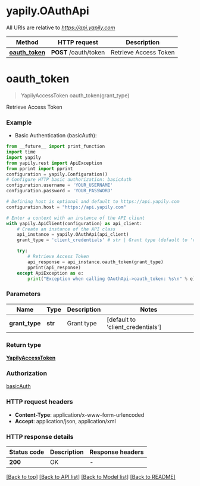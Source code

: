 # yapily.OAuthApi

All URIs are relative to *https://api.yapily.com*

Method | HTTP request | Description
------------- | ------------- | -------------
[**oauth_token**](OAuthApi.md#oauth_token) | **POST** /oauth/token | Retrieve Access Token


# **oauth_token**
> YapilyAccessToken oauth_token(grant_type)

Retrieve Access Token

### Example

* Basic Authentication (basicAuth):
```python
from __future__ import print_function
import time
import yapily
from yapily.rest import ApiException
from pprint import pprint
configuration = yapily.Configuration()
# Configure HTTP basic authorization: basicAuth
configuration.username = 'YOUR_USERNAME'
configuration.password = 'YOUR_PASSWORD'

# Defining host is optional and default to https://api.yapily.com
configuration.host = "https://api.yapily.com"

# Enter a context with an instance of the API client
with yapily.ApiClient(configuration) as api_client:
    # Create an instance of the API class
    api_instance = yapily.OAuthApi(api_client)
    grant_type = 'client_credentials' # str | Grant type (default to 'client_credentials')

    try:
        # Retrieve Access Token
        api_response = api_instance.oauth_token(grant_type)
        pprint(api_response)
    except ApiException as e:
        print("Exception when calling OAuthApi->oauth_token: %s\n" % e)
```

### Parameters

Name | Type | Description  | Notes
------------- | ------------- | ------------- | -------------
 **grant_type** | **str**| Grant type | [default to &#39;client_credentials&#39;]

### Return type

[**YapilyAccessToken**](YapilyAccessToken.md)

### Authorization

[basicAuth](../README.md#basicAuth)

### HTTP request headers

 - **Content-Type**: application/x-www-form-urlencoded
 - **Accept**: application/json, application/xml

### HTTP response details
| Status code | Description | Response headers |
|-------------|-------------|------------------|
**200** | OK |  -  |

[[Back to top]](#) [[Back to API list]](../README.md#documentation-for-api-endpoints) [[Back to Model list]](../README.md#documentation-for-models) [[Back to README]](../README.md)

